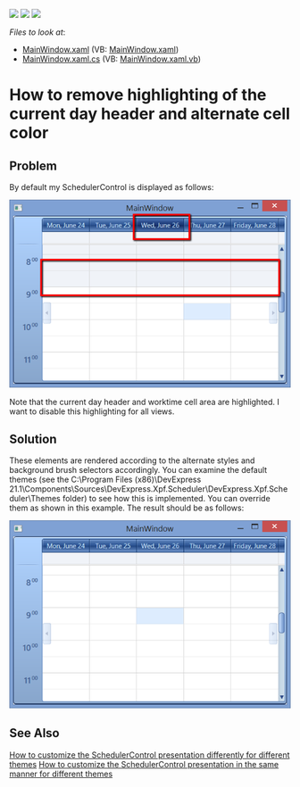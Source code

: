 <!-- default badges list -->
![](https://img.shields.io/endpoint?url=https://codecentral.devexpress.com/api/v1/VersionRange/128657400/21.1.5%2B)
[![](https://img.shields.io/badge/Open_in_DevExpress_Support_Center-FF7200?style=flat-square&logo=DevExpress&logoColor=white)](https://supportcenter.devexpress.com/ticket/details/E4747)
[![](https://img.shields.io/badge/📖_How_to_use_DevExpress_Examples-e9f6fc?style=flat-square)](https://docs.devexpress.com/GeneralInformation/403183)
<!-- default badges end -->
<!-- default file list -->
*Files to look at*:

* [MainWindow.xaml](./CS/MainWindow.xaml) (VB: [MainWindow.xaml](./VB/MainWindow.xaml))
* [MainWindow.xaml.cs](./CS/MainWindow.xaml.cs) (VB: [MainWindow.xaml.vb](./VB/MainWindow.xaml.vb))
<!-- default file list end -->
# How to remove highlighting of the current day header and alternate cell color


## Problem

By default my SchedulerControl is displayed as follows:

<img src="https://raw.githubusercontent.com/DevExpress-Examples/how-to-remove-highlighting-of-the-current-day-header-and-alternate-cell-color-e4747/12.2.10+/media/674ed945-18f2-4540-9432-77980e02da12.png">

Note that the current day header and worktime cell area are highlighted. I want to disable this highlighting for all views. 

## Solution

These elements are rendered according to the alternate styles and background brush selectors accordingly. You can examine the default themes (see the C:\Program Files (x86)\DevExpress 21.1\Components\Sources\DevExpress.Xpf.Scheduler\DevExpress.Xpf.Scheduler\Themes folder) to see how this is implemented. You can override them as shown in this example. The result should be as follows:

<img src="https://raw.githubusercontent.com/DevExpress-Examples/how-to-remove-highlighting-of-the-current-day-header-and-alternate-cell-color-e4747/12.2.10+/media/e514375e-a8bd-4c5c-992f-4456f2cb0097.png">

## See Also
<a href="https://www.devexpress.com/Support/Center/p/E3450">How to customize the SchedulerControl presentation differently for different themes</a>
<a href="https://www.devexpress.com/Support/Center/p/E4012">How to customize the SchedulerControl presentation in the same manner for different themes</a>


